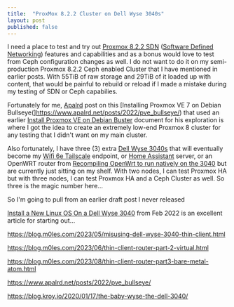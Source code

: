 ```yaml
---
title:  "ProxMox 8.2.2 Cluster on Dell Wyse 3040s"
layout: post
published: false
---
```


I need a place to test and try out [Proxmox 8.2.2 SDN](https://pve.proxmox.com/pve-docs/chapter-pvesdn.html) ([Software Defined Networking](https://en.wikipedia.org/wiki/Software-defined_networking)) features and capabilities and as a bonus would love to test from Ceph configuration changes as well. I do not want to do it on my semi-production Proxmox 8.2.2 Ceph enabled Cluster that I have mentioned in earlier posts. With 55TiB of raw storage and 29TiB of it loaded up with content, that would be painful to rebuild or reload if I made a mistake during my testing of SDN or Ceph capabilies.

Fortunately for me, [Apalrd](https://www.apalrd.net) post on this [Installing Proxmox VE 7 on Debian Bullseye(]https://www.apalrd.net/posts/2022/pve_bullseye/) that used an earlier [Install Proxmox VE on Debian Buster](https://pve.proxmox.com/wiki/Install_Proxmox_VE_on_Debian_Buster) document for his exploration is where I got the idea to create an extremely low-end Proxmox 8 cluster for any testing that I didn't want on my main cluster.

Also fortunately, I have three (3) extra [Dell Wyse 3040s](https://www.parkytowers.me.uk/thin/wyse/3040/) that will eventually become my [Wifi 6e Tailscale](https://tailscale.com/) endpoint, or [Home Assistant](https://www.home-assistant.io/) server, or an OpenWRT router from [Recompiling OpenWrt to run natively on the 3040](https://blog.m0les.com/2023/08/thin-client-router-part3-bare-metal-atom.html) but are currently just sitting on my shelf. With two nodes, I can test Proxmox HA but with three nodes, I can test Proxmox HA and a Ceph Cluster as well. So three is the magic number here...



So I'm going to pull from an earlier draft post I never released


[Install a New Linux OS On a Dell Wyse 3040](https://qubitsandbytes.co.uk/install-a-new-os-on-a-dell-wyse-3040/) from Feb 2022 is an excellent article for starting out...

https://blog.m0les.com/2023/05/misusing-dell-wyse-3040-thin-client.html

https://blog.m0les.com/2023/06/thin-client-router-part-2-virtual.html

https://blog.m0les.com/2023/08/thin-client-router-part3-bare-metal-atom.html

https://www.apalrd.net/posts/2022/pve_bullseye/

https://blog.kroy.io/2020/01/17/the-baby-wyse-the-dell-3040/


